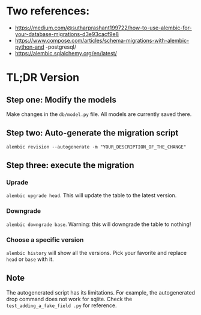 # Two references:
- https://medium.com/@sutharprashant199722/how-to-use-alembic-for-your-database-migrations-d3e93cacf9e8
- https://www.compose.com/articles/schema-migrations-with-alembic-python-and
-postgresql/
- https://alembic.sqlalchemy.org/en/latest/

# TL;DR Version
## Step one: Modify the models
Make changes in the `db/model.py` file. All models are currently saved there.

## Step two: Auto-generate the migration script
`alembic revision --autogenerate -m "YOUR_DESCRIPTION_OF_THE_CHANGE"`

## Step three: execute the migration
### Uprade
`alembic upgrade head`. This will update the table to the latest version.

### Downgrade
`alembic downgrade base`. Warning: this will downgrade the table to nothing!

### Choose a specific version
`alembic history` will show all the versions. Pick your favorite and replace
 `head` or `base` with it.

## Note
The autogenerated script has its limitations. For example, the autogenerated
drop command does not work for sqlite. Check the `test_adding_a_fake_field
.py` for reference.